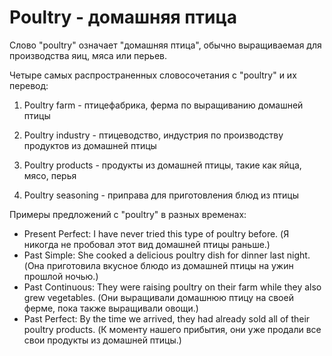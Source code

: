 # Poultry - домашняя птица




Слово "poultry" означает "домашняя птица", обычно выращиваемая для производства яиц, мяса или перьев.

Четыре самых распространенных словосочетания с "poultry" и их перевод:

1. Poultry farm - птицефабрика, ферма по выращиванию домашней птицы

2. Poultry industry - птицеводство, индустрия по производству продуктов из домашней птицы

3. Poultry products - продукты из домашней птицы, такие как яйца, мясо, перья

4. Poultry seasoning - приправа для приготовления блюд из птицы

Примеры предложений с "poultry" в разных временах:

- Present Perfect: I have never tried this type of poultry before. (Я никогда не пробовал этот вид домашней птицы раньше.)
- Past Simple: She cooked a delicious poultry dish for dinner last night. (Она приготовила вкусное блюдо из домашней птицы на ужин прошлой ночью.)
- Past Continuous: They were raising poultry on their farm while they also grew vegetables. (Они выращивали домашнюю птицу на своей ферме, пока также выращивали овощи.)
- Past Perfect: By the time we arrived, they had already sold all of their poultry products. (К моменту нашего прибытия, они уже продали все свои продукты из домашней птицы.)